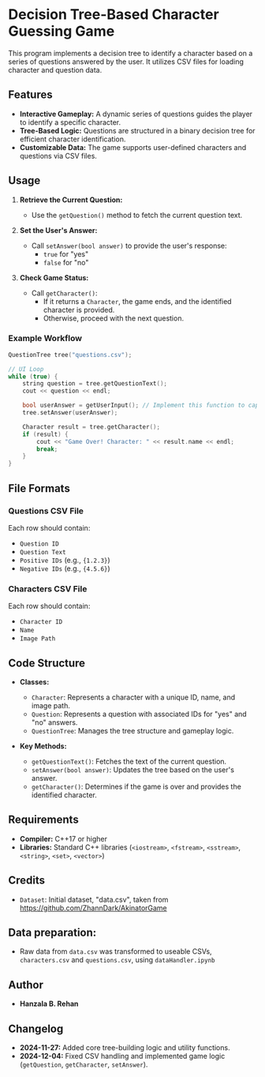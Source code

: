 
# Decision Tree-Based Character Guessing Game

This program implements a decision tree to identify a character based on a series of questions answered by the user. It utilizes CSV files for loading character and question data.

## Features

- **Interactive Gameplay:** A dynamic series of questions guides the player to identify a specific character.
- **Tree-Based Logic:** Questions are structured in a binary decision tree for efficient character identification.
- **Customizable Data:** The game supports user-defined characters and questions via CSV files.

## Usage

1. **Retrieve the Current Question:**
   - Use the `getQuestion()` method to fetch the current question text.

2. **Set the User's Answer:**
   - Call `setAnswer(bool answer)` to provide the user's response:
     - `true` for "yes"
     - `false` for "no"

3. **Check Game Status:**
   - Call `getCharacter()`:
     - If it returns a `Character`, the game ends, and the identified character is provided.
     - Otherwise, proceed with the next question.

### Example Workflow

```cpp
QuestionTree tree("questions.csv");

// UI Loop
while (true) {
    string question = tree.getQuestionText();
    cout << question << endl;

    bool userAnswer = getUserInput(); // Implement this function to capture input
    tree.setAnswer(userAnswer);

    Character result = tree.getCharacter();
    if (result) {
        cout << "Game Over! Character: " << result.name << endl;
        break;
    }
}
```

## File Formats

### Questions CSV File
Each row should contain:
- `Question ID`
- `Question Text`
- `Positive IDs` (e.g., `{1.2.3}`)
- `Negative IDs` (e.g., `{4.5.6}`)

### Characters CSV File
Each row should contain:
- `Character ID`
- `Name`
- `Image Path`


## Code Structure

- **Classes:**
  - `Character`: Represents a character with a unique ID, name, and image path.
  - `Question`: Represents a question with associated IDs for "yes" and "no" answers.
  - `QuestionTree`: Manages the tree structure and gameplay logic.

- **Key Methods:**
  - `getQuestionText()`: Fetches the text of the current question.
  - `setAnswer(bool answer)`: Updates the tree based on the user's answer.
  - `getCharacter()`: Determines if the game is over and provides the identified character.


## Requirements

- **Compiler:** C++17 or higher
- **Libraries:** Standard C++ libraries (`<iostream>`, `<fstream>`, `<sstream>`, `<string>`, `<set>`, `<vector>`)


## Credits
- `Dataset`: Initial dataset, "data.csv", taken from https://github.com/ZhannDark/AkinatorGame

## Data preparation:
- Raw data from `data.csv` was transformed to useable CSVs, `characters.csv` and `questions.csv`, using `dataHandler.ipynb`

## Author

- **Hanzala B. Rehan**

## Changelog

- **2024-11-27:** Added core tree-building logic and utility functions.
- **2024-12-04:** Fixed CSV handling and implemented game logic (`getQuestion`, `getCharacter`, `setAnswer`).
